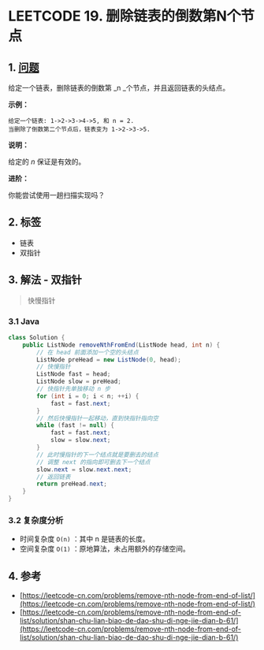 # LEETCODE 19. 删除链表的倒数第N个节点

## 1. [问题](https://leetcode-cn.com/problems/remove-nth-node-from-end-of-list/)

给定一个链表，删除链表的倒数第 _n _个节点，并且返回链表的头结点。

**示例：**

```
给定一个链表: 1->2->3->4->5, 和 n = 2.
当删除了倒数第二个节点后，链表变为 1->2->3->5.
```

**说明：**

给定的 _n_ 保证是有效的。

**进阶：**

你能尝试使用一趟扫描实现吗？

## 2. 标签

* 链表
* 双指针

## 3. 解法 - 双指针

> 快慢指针

### 3.1 Java

```java
class Solution {
    public ListNode removeNthFromEnd(ListNode head, int n) {
        // 在 head 前面添加一个空的头结点
        ListNode preHead = new ListNode(0, head);
        // 快慢指针
        ListNode fast = head;
        ListNode slow = preHead;
        // 快指针先单独移动 n 步
        for (int i = 0; i < n; ++i) {
            fast = fast.next;
        }
        // 然后快慢指针一起移动，直到快指针指向空
        while (fast != null) {
            fast = fast.next;
            slow = slow.next;
        }
        // 此时慢指针的下一个结点就是要删去的结点
        // 调整 next 的指向即可删去下一个结点
        slow.next = slow.next.next;
        // 返回链表
        return preHead.next;
    }
}
```

### 3.2 复杂度分析

* 时间复杂度 `O(n)` ：其中  n  是链表的长度。
* 空间复杂度 `O(1)` ：原地算法，未占用额外的存储空间。

## 4. 参考

* [https://leetcode-cn.com/problems/remove-nth-node-from-end-of-list/](https://leetcode-cn.com/problems/remove-nth-node-from-end-of-list/)
* [https://leetcode-cn.com/problems/remove-nth-node-from-end-of-list/solution/shan-chu-lian-biao-de-dao-shu-di-nge-jie-dian-b-61/](https://leetcode-cn.com/problems/remove-nth-node-from-end-of-list/solution/shan-chu-lian-biao-de-dao-shu-di-nge-jie-dian-b-61/)
